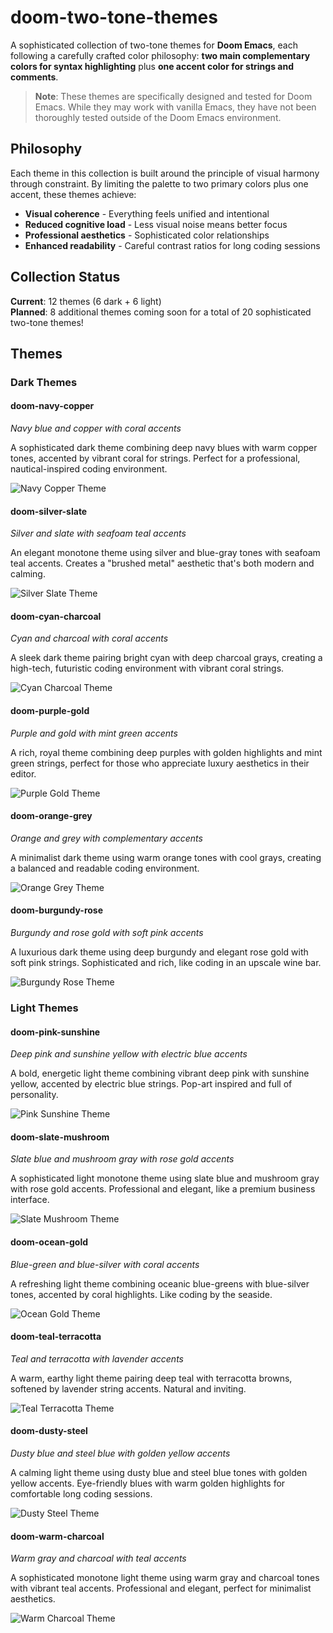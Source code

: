 # doom-two-tone-themes

A sophisticated collection of two-tone themes for **Doom Emacs**, each following a carefully crafted color philosophy: **two main complementary colors for syntax highlighting** plus **one accent color for strings and comments**.

> **Note**: These themes are specifically designed and tested for Doom Emacs. While they may work with vanilla Emacs, they have not been thoroughly tested outside of the Doom Emacs environment.

## Philosophy

Each theme in this collection is built around the principle of visual harmony through constraint. By limiting the palette to two primary colors plus one accent, these themes achieve:

- **Visual coherence** - Everything feels unified and intentional
- **Reduced cognitive load** - Less visual noise means better focus
- **Professional aesthetics** - Sophisticated color relationships
- **Enhanced readability** - Careful contrast ratios for long coding sessions

## Collection Status

**Current**: 12 themes (6 dark + 6 light)  
**Planned**: 8 additional themes coming soon for a total of 20 sophisticated two-tone themes!

## Themes

### Dark Themes

#### doom-navy-copper
*Navy blue and copper with coral accents*

A sophisticated dark theme combining deep navy blues with warm copper tones, accented by vibrant coral for strings. Perfect for a professional, nautical-inspired coding environment.

![Navy Copper Theme](screenshots/doom-navy-copper-preview.png)

#### doom-silver-slate
*Silver and slate with seafoam teal accents*

An elegant monotone theme using silver and blue-gray tones with seafoam teal accents. Creates a "brushed metal" aesthetic that's both modern and calming.

![Silver Slate Theme](screenshots/doom-silver-slate-preview.png)

#### doom-cyan-charcoal
*Cyan and charcoal with coral accents*

A sleek dark theme pairing bright cyan with deep charcoal grays, creating a high-tech, futuristic coding environment with vibrant coral strings.

![Cyan Charcoal Theme](screenshots/doom-cyan-charcoal-preview.png)

#### doom-purple-gold
*Purple and gold with mint green accents*

A rich, royal theme combining deep purples with golden highlights and mint green strings, perfect for those who appreciate luxury aesthetics in their editor.

![Purple Gold Theme](screenshots/doom-purple-gold-preview.png)

#### doom-orange-grey
*Orange and grey with complementary accents*

A minimalist dark theme using warm orange tones with cool grays, creating a balanced and readable coding environment.

![Orange Grey Theme](screenshots/doom-orange-grey-preview.png)

#### doom-burgundy-rose
*Burgundy and rose gold with soft pink accents*

A luxurious dark theme using deep burgundy and elegant rose gold with soft pink strings. Sophisticated and rich, like coding in an upscale wine bar.

![Burgundy Rose Theme](screenshots/doom-burgundy-rose-preview.png)

### Light Themes

#### doom-pink-sunshine
*Deep pink and sunshine yellow with electric blue accents*

A bold, energetic light theme combining vibrant deep pink with sunshine yellow, accented by electric blue strings. Pop-art inspired and full of personality.

![Pink Sunshine Theme](screenshots/doom-pink-sunshine-preview.png)

#### doom-slate-mushroom
*Slate blue and mushroom gray with rose gold accents*

A sophisticated light monotone theme using slate blue and mushroom gray with rose gold accents. Professional and elegant, like a premium business interface.

![Slate Mushroom Theme](screenshots/doom-slate-mushroom-preview.png)

#### doom-ocean-gold
*Blue-green and blue-silver with coral accents*

A refreshing light theme combining oceanic blue-greens with blue-silver tones, accented by coral highlights. Like coding by the seaside.

![Ocean Gold Theme](screenshots/doom-ocean-gold-preview.png)

#### doom-teal-terracotta
*Teal and terracotta with lavender accents*

A warm, earthy light theme pairing deep teal with terracotta browns, softened by lavender string accents. Natural and inviting.

![Teal Terracotta Theme](screenshots/doom-teal-terracotta-preview.png)

#### doom-dusty-steel
*Dusty blue and steel blue with golden yellow accents*

A calming light theme using dusty blue and steel blue tones with golden yellow accents. Eye-friendly blues with warm golden highlights for comfortable long coding sessions.

![Dusty Steel Theme](screenshots/doom-dusty-steel-preview.png)

#### doom-warm-charcoal
*Warm gray and charcoal with teal accents*

A sophisticated monotone light theme using warm gray and charcoal tones with vibrant teal accents. Professional and elegant, perfect for minimalist aesthetics.

![Warm Charcoal Theme](screenshots/doom-warm-charcoal-preview.png)

